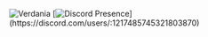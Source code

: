 <!--
**839274509162738/839274509162738** is a ✨ _special_ ✨ repository because its `README.md` (this file) appears on your GitHub profile.-->

![Verdania](https://cdn.discordapp.com/attachments/1218603664244211745/1239699012404121601/hKQ0SPC.png?ex=6643df2d&is=66428dad&hm=45b391159a4d4b2dfdd5b4a64573c15bce566eee5563297ca75d5577cab236fc&)
[![Discord Presence](https://lanyard.cnrad.dev/api/1217485745321803870?theme=dark&bg=%23000000&animated=true&hideDiscrim=true&borderRadius=20px&idleMessage=Probably%20Wasting%20%Time...)](https://discord.com/users/:1217485745321803870)
